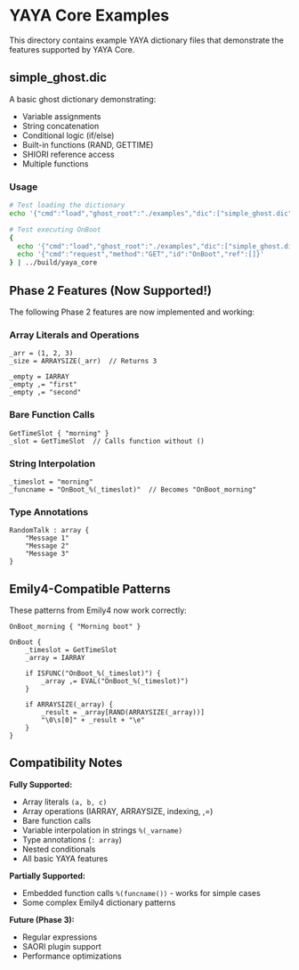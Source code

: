 # YAYA Core Examples

This directory contains example YAYA dictionary files that demonstrate the features supported by YAYA Core.

## simple_ghost.dic

A basic ghost dictionary demonstrating:
- Variable assignments
- String concatenation
- Conditional logic (if/else)
- Built-in functions (RAND, GETTIME)
- SHIORI reference access
- Multiple functions

### Usage

```bash
# Test loading the dictionary
echo '{"cmd":"load","ghost_root":"./examples","dic":["simple_ghost.dic"],"encoding":"utf-8"}' | ../build/yaya_core

# Test executing OnBoot
{
  echo '{"cmd":"load","ghost_root":"./examples","dic":["simple_ghost.dic"],"encoding":"utf-8"}'
  echo '{"cmd":"request","method":"GET","id":"OnBoot","ref":[]}'
} | ../build/yaya_core
```

## Phase 2 Features (Now Supported!)

The following Phase 2 features are now implemented and working:

### Array Literals and Operations

```yaya
_arr = (1, 2, 3)
_size = ARRAYSIZE(_arr)  // Returns 3

_empty = IARRAY
_empty ,= "first"
_empty ,= "second"
```

### Bare Function Calls

```yaya
GetTimeSlot { "morning" }
_slot = GetTimeSlot  // Calls function without ()
```

### String Interpolation

```yaya
_timeslot = "morning"
_funcname = "OnBoot_%(_timeslot)"  // Becomes "OnBoot_morning"
```

### Type Annotations

```yaya
RandomTalk : array {
    "Message 1"
    "Message 2"
    "Message 3"
}
```

## Emily4-Compatible Patterns

These patterns from Emily4 now work correctly:

```yaya
OnBoot_morning { "Morning boot" }

OnBoot {
    _timeslot = GetTimeSlot
    _array = IARRAY
    
    if ISFUNC("OnBoot_%(_timeslot)") {
        _array ,= EVAL("OnBoot_%(_timeslot)")
    }
    
    if ARRAYSIZE(_array) {
        _result = _array[RAND(ARRAYSIZE(_array))]
        "\0\s[0]" + _result + "\e"
    }
}
```

## Compatibility Notes

**Fully Supported:**
- Array literals `(a, b, c)`
- Array operations (IARRAY, ARRAYSIZE, indexing, ,=)
- Bare function calls
- Variable interpolation in strings `%(_varname)`
- Type annotations (`: array`)
- Nested conditionals
- All basic YAYA features

**Partially Supported:**
- Embedded function calls `%(funcname())` - works for simple cases
- Some complex Emily4 dictionary patterns

**Future (Phase 3):**
- Regular expressions
- SAORI plugin support
- Performance optimizations
